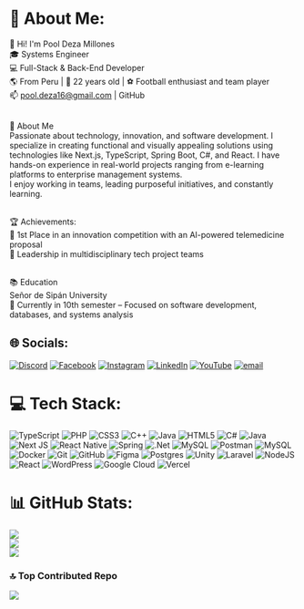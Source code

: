 # 💫 About Me:
👋 Hi! I'm Pool Deza Millones<br>
🎓 Systems Engineer<br>
💻 Full-Stack & Back-End Developer<br>
🌎 From Peru | 📍 22 years old | ⚽ Football enthusiast and team player<br>
📫 pool.deza16@gmail.com | GitHub<br><br>

🧠 About Me<br>
Passionate about technology, innovation, and software development. I specialize in creating functional and visually appealing solutions using technologies like Next.js, TypeScript, Spring Boot, C#, and React. I have hands-on experience in real-world projects ranging from e-learning platforms to enterprise management systems.<br>
I enjoy working in teams, leading purposeful initiatives, and constantly learning.<br><br>

🏆 Achievements:<br>
🥇 1st Place in an innovation competition with an AI-powered telemedicine proposal<br>
🤝 Leadership in multidisciplinary tech project teams<br><br>

📚 Education<br>
Señor de Sipán University<br>
🔹 Currently in 10th semester – Focused on software development, databases, and systems analysis<br>

## 🌐 Socials:
[![Discord](https://img.shields.io/badge/Discord-%237289DA.svg?logo=discord&logoColor=white)](https://discord.gg/ipool23) [![Facebook](https://img.shields.io/badge/Facebook-%231877F2.svg?logo=Facebook&logoColor=white)](https://facebook.com/ipool23) [![Instagram](https://img.shields.io/badge/Instagram-%23E4405F.svg?logo=Instagram&logoColor=white)](https://instagram.com/ipool23) [![LinkedIn](https://img.shields.io/badge/LinkedIn-%230077B5.svg?logo=linkedin&logoColor=white)](https://linkedin.com/in/ipool23) [![YouTube](https://img.shields.io/badge/YouTube-%23FF0000.svg?logo=YouTube&logoColor=white)](https://youtube.com/@ipool23x) [![email](https://img.shields.io/badge/Email-D14836?logo=gmail&logoColor=white)](mailto:pool.deza16@gmail.com) 

# 💻 Tech Stack:
![TypeScript](https://img.shields.io/badge/typescript-%23007ACC.svg?style=for-the-badge&logo=typescript&logoColor=white) ![PHP](https://img.shields.io/badge/php-%23777BB4.svg?style=for-the-badge&logo=php&logoColor=white) ![CSS3](https://img.shields.io/badge/css3-%231572B6.svg?style=for-the-badge&logo=css3&logoColor=white) ![C++](https://img.shields.io/badge/c++-%2300599C.svg?style=for-the-badge&logo=c%2B%2B&logoColor=white) ![Java](https://img.shields.io/badge/java-%23ED8B00.svg?style=for-the-badge&logo=openjdk&logoColor=white) ![HTML5](https://img.shields.io/badge/html5-%23E34F26.svg?style=for-the-badge&logo=html5&logoColor=white) ![C#](https://img.shields.io/badge/c%23-%23239120.svg?style=for-the-badge&logo=csharp&logoColor=white) ![Java](https://img.shields.io/badge/java-%23ED8B00.svg?style=for-the-badge&logo=openjdk&logoColor=white) ![Next JS](https://img.shields.io/badge/Next-black?style=for-the-badge&logo=next.js&logoColor=white) ![React Native](https://img.shields.io/badge/react_native-%2320232a.svg?style=for-the-badge&logo=react&logoColor=%2361DAFB) ![Spring](https://img.shields.io/badge/spring-%236DB33F.svg?style=for-the-badge&logo=spring&logoColor=white) ![.Net](https://img.shields.io/badge/.NET-5C2D91?style=for-the-badge&logo=.net&logoColor=white) ![MySQL](https://img.shields.io/badge/mysql-4479A1.svg?style=for-the-badge&logo=mysql&logoColor=white) ![Postman](https://img.shields.io/badge/Postman-FF6C37?style=for-the-badge&logo=postman&logoColor=white) ![MySQL](https://img.shields.io/badge/mysql-4479A1.svg?style=for-the-badge&logo=mysql&logoColor=white) ![Docker](https://img.shields.io/badge/docker-%230db7ed.svg?style=for-the-badge&logo=docker&logoColor=white) ![Git](https://img.shields.io/badge/git-%23F05033.svg?style=for-the-badge&logo=git&logoColor=white) ![GitHub](https://img.shields.io/badge/github-%23121011.svg?style=for-the-badge&logo=github&logoColor=white) ![Figma](https://img.shields.io/badge/figma-%23F24E1E.svg?style=for-the-badge&logo=figma&logoColor=white) ![Postgres](https://img.shields.io/badge/postgres-%23316192.svg?style=for-the-badge&logo=postgresql&logoColor=white) ![Unity](https://img.shields.io/badge/unity-%23000000.svg?style=for-the-badge&logo=unity&logoColor=white) ![Laravel](https://img.shields.io/badge/laravel-%23FF2D20.svg?style=for-the-badge&logo=laravel&logoColor=white) ![NodeJS](https://img.shields.io/badge/node.js-6DA55F?style=for-the-badge&logo=node.js&logoColor=white) ![React](https://img.shields.io/badge/react-%2320232a.svg?style=for-the-badge&logo=react&logoColor=%2361DAFB) ![WordPress](https://img.shields.io/badge/WordPress-%23117AC9.svg?style=for-the-badge&logo=WordPress&logoColor=white) ![Google Cloud](https://img.shields.io/badge/GoogleCloud-%234285F4.svg?style=for-the-badge&logo=google-cloud&logoColor=white) ![Vercel](https://img.shields.io/badge/vercel-%23000000.svg?style=for-the-badge&logo=vercel&logoColor=white)
# 📊 GitHub Stats:
![](https://github-readme-stats.vercel.app/api?username=iPool23&theme=aura&hide_border=false&include_all_commits=true&count_private=true)<br/>
![](https://nirzak-streak-stats.vercel.app/?user=iPool23&theme=aura&hide_border=false)<br/>
![](https://github-readme-stats.vercel.app/api/top-langs/?username=iPool23&theme=aura&hide_border=false&include_all_commits=true&count_private=true&layout=compact)

### 🔝 Top Contributed Repo
![](https://github-contributor-stats.vercel.app/api?username=iPool23&limit=5&theme=aura&combine_all_yearly_contributions=true)
